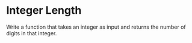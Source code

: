 # Integer Length

Write a function that takes an integer as input and returns the number of digits in that integer.
